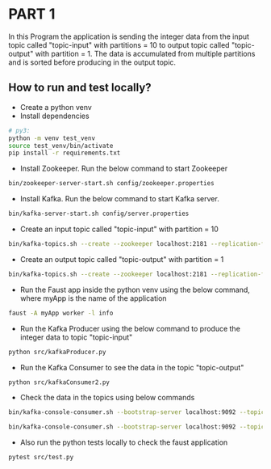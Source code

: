 # PART 1

In this Program the application is sending the integer data from the input topic called "topic-input" with partitions = 10 to output topic called "topic-output" with partition = 1. The data is accumulated from multiple partitions and is sorted before producing in the output topic.

## How to run and test locally?

* Create a python venv
* Install dependencies

```sh
# py3:
python -m venv test_venv
source test_venv/bin/activate
pip install -r requirements.txt

```
* Install Zookeeper. Run the below command to start Zookeeper

```sh
bin/zookeeper-server-start.sh config/zookeeper.properties

```

* Install Kafka. Run the below command to start Kafka server.

```sh
bin/kafka-server-start.sh config/server.properties

```

* Create an input topic called "topic-input" with partition = 10

```sh
bin/kafka-topics.sh --create --zookeeper localhost:2181 --replication-factor 1 --partitions 10 --topic topic-input

```

* Create an output topic called "topic-output" with partition = 1

```sh
bin/kafka-topics.sh --create --zookeeper localhost:2181 --replication-factor 1 --partitions 1 --topic topic-output

```

* Run the Faust app inside the python venv using the below command, where myApp is the name of the application

```sh
faust -A myApp worker -l info

```

* Run the Kafka Producer using the below command to produce the integer data to topic "topic-input"

```sh
python src/kafkaProducer.py

```

* Run the Kafka Consumer to see the data in the topic "topic-output"

```sh
python src/kafkaConsumer2.py

```

* Check the data in the topics using below commands

```sh
bin/kafka-console-consumer.sh --bootstrap-server localhost:9092 --topic topic-input --from-beginning

bin/kafka-console-consumer.sh --bootstrap-server localhost:9092 --topic topic-output --from-beginning

```

* Also run the python tests locally to check the faust application

```sh
pytest src/test.py 

```